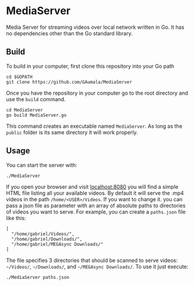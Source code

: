 # MediaServer

Media Server for streaming videos over local network written in Go. It has no
dependencies other than the Go standard library.

## Build
To build in your computer, first clone this repository into your Go path

```
cd $GOPATH
git clone https://github.com/GAumala/MediaServer
```

Once you have the repository in your computer go to the root directory and 
use the `build` command.

```
cd MediaServer
go build MediaServer.go
```

This command creates an executable named `MediaServer`. As long as the `public` 
folder is its same directory it will work properly.

## Usage

You can start the server with:

```
./MediaServer
```

If you open your browser and visit [localhost:8080](http://localhost:8080) you 
will find a simple HTML file listing all your available videos. By default it 
will serve the .mp4 videos in the path `/home/<USER>/Videos`. If you want to 
change it. you can pass a json file as parameter with an array of absolute paths
to directories of videos you want to serve. For example, you can create a 
`paths.json` file like this:

```
[
  "/home/gabriel/Videos/",
  "/home/gabriel/Downloads/",
  "/home/gabriel/MEGAsync Downloads/"
]
```

The file specifies 3 directories that should be scanned to serve videos: 
`~/Videos/`, `~/Downloads/`, and `~/MEGAsync Downloads/`. To use it just 
execute:

```
./MediaServer paths.json
```

